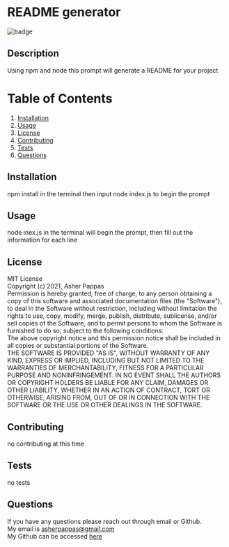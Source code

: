 
  
  
  # README generator
  ![badge](https://img.shields.io/badge/license-MIT-green)
  ## Description
  Using npm and node this prompt will generate a README for your project
  # Table of Contents
  1. [Installation](#Installation)
  2. [Usage](#Usage)
  3. [License](#License)
  4. [Contributing](#Contributing)
  5. [Tests](#Tests)
  6. [Questions](#Questions)
  ## Installation
  npm install in the terminal then input node index.js to begin the prompt
  ## Usage
  node inex.js in the terminal will begin the prompt, then fill out the information for each line
  ## License
  MIT License <br>Copyright (c) 2021, Asher Pappas <br>Permission is hereby granted, free of charge, to any person obtaining a copy of this software and associated documentation files (the "Software"), to deal in the Software without restriction, including without limitation the rights to use, copy, modify, merge, publish, distribute, sublicense, and/or sell copies of the Software, and to permit persons to whom the Software is furnished to do so, subject to the following conditions: <br>The above copyright notice and this permission notice shall be included in all copies or substantial portions of the Software. <br>THE SOFTWARE IS PROVIDED "AS IS", WITHOUT WARRANTY OF ANY KIND, EXPRESS OR IMPLIED, INCLUDING BUT NOT LIMITED TO THE WARRANTIES OF MERCHANTABILITY, FITNESS FOR A PARTICULAR PURPOSE AND NONINFRINGEMENT. IN NO EVENT SHALL THE AUTHORS OR COPYRIGHT HOLDERS BE LIABLE FOR ANY CLAIM, DAMAGES OR OTHER LIABILITY, WHETHER IN AN ACTION OF CONTRACT, TORT OR OTHERWISE, ARISING FROM, OUT OF OR IN CONNECTION WITH THE SOFTWARE OR THE USE OR OTHER DEALINGS IN THE SOFTWARE.
  ## Contributing
  no contributing at this time
  ## Tests
  no tests
  ## Questions
  If you have any questions please reach out through email or Github. <br>
  My email is asherpappas@gmail.com <br>
  My Github can be accessed [here](https://github.com/asherpappas)
